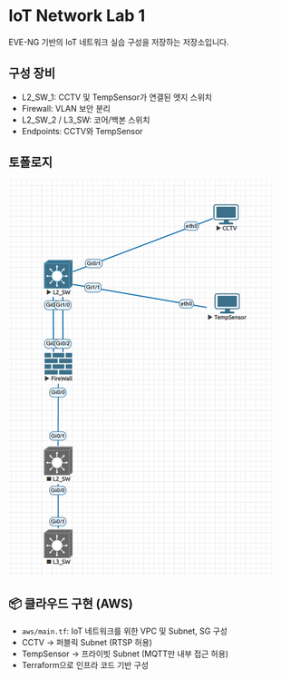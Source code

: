 # IoT Network Lab 1

EVE-NG 기반의 IoT 네트워크 실습 구성을 저장하는 저장소입니다.

## 구성 장비

- L2_SW_1: CCTV 및 TempSensor가 연결된 엣지 스위치
- Firewall: VLAN 보안 분리
- L2_SW_2 / L3_SW: 코어/백본 스위치
- Endpoints: CCTV와 TempSensor

## 토폴로지

![topology](topology.png)


## 📦 클라우드 구현 (AWS)

- `aws/main.tf`: IoT 네트워크를 위한 VPC 및 Subnet, SG 구성
- CCTV → 퍼블릭 Subnet (RTSP 허용)
- TempSensor → 프라이빗 Subnet (MQTT만 내부 접근 허용)
- Terraform으로 인프라 코드 기반 구성
